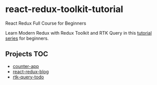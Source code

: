 # react-redux-toolkit-tutorial

React Redux Full Course for Beginners

Learn Modern Redux with Redux Toolkit and RTK Query in this [tutorial series](https://youtube.com/playlist?list=PL0Zuz27SZ-6M1J5I1w2-uZx36Qp6qhjKo) for beginners.

## Projects TOC

- [counter-app](./counter-app)
- [react-redux-blog](./react-redux-blog)
- [rtk-query-todo](./rtk-query-todo)
